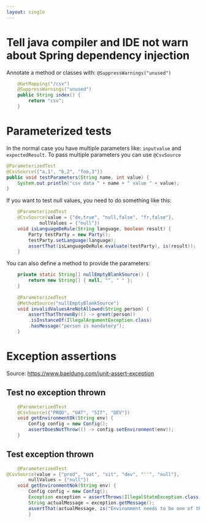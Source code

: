 ```yaml
---
layout: single
---
```


# Tell java compiler and IDE not warn about Spring dependency injection
Annotate a method or classes with: ```@SuppressWarnings("unused")```

````java
    @GetMapping("/csv")
    @SuppressWarnings("unused")
    public String index() {
        return "csv";
    }
````

# Parameterized tests
In the normal case you have multiple parameters like: ```inputvalue``` and ```expectedResult```. To pass multiple parameters you can use ```@CsvSource```

````java
@ParameterizedTest
@CsvSource({"a,1", "b,2", "foo,3"})
public void testParameters(String name, int value) {
    System.out.println("csv data " + name + " value " + value);
}
````

If you want to test null values, you need to do something like this:
````java
    @ParameterizedTest
    @CsvSource(value = {"de,true", "null,false", "fr,false"},
            nullValues = {"null"})
    void isLanguageDeRule(String language, boolean result) {
        Party testParty = new Party();
        testParty.setLanguage(language);
        assertThat(isLanguageDeRule.evaluate(testParty), is(result));
    }
````

You can also define a method to provide the parameters:

````java
    private static String[] nullEmptyBlankSource() {
        return new String[] { null, "", " " };
    }
    
    @ParameterizedTest
    @MethodSource("nullEmptyBlankSource")
    void invalidValuesAreNotAllowed(String person) {
        assertThatThrownBy(() -> greet(person))
        .isInstanceOf(IllegalArgumentException.class)
        .hasMessage("person is mandatory");
    }
````

# Exception assertions
Source: https://www.baeldung.com/junit-assert-exception

## Test no exception thrown
````java
    @ParameterizedTest
    @CsvSource({"PROD", "UAT", "SIT", "DEV"})
    void getEnvironmentOk(String env) {
        Config config = new Config();
        assertDoesNotThrow(() -> config.setEnvironment(env));
    }
````

## Test exception thrown
````java
    @ParameterizedTest
@CsvSource(value = {"prod", "uat", "sit", "dev", "''", "null"},
        nullValues = {"null"})
    void getEnvironmentNok(String env) {
        Config config = new Config();
        Exception exception = assertThrows(IllegalStateException.class, () -> config.setEnvironment(env));
        String actualMessage = exception.getMessage();
        assertThat(actualMessage, is("Environment needs to be one of the values of DEV, SIT, UAT or PROD"));
        }
````